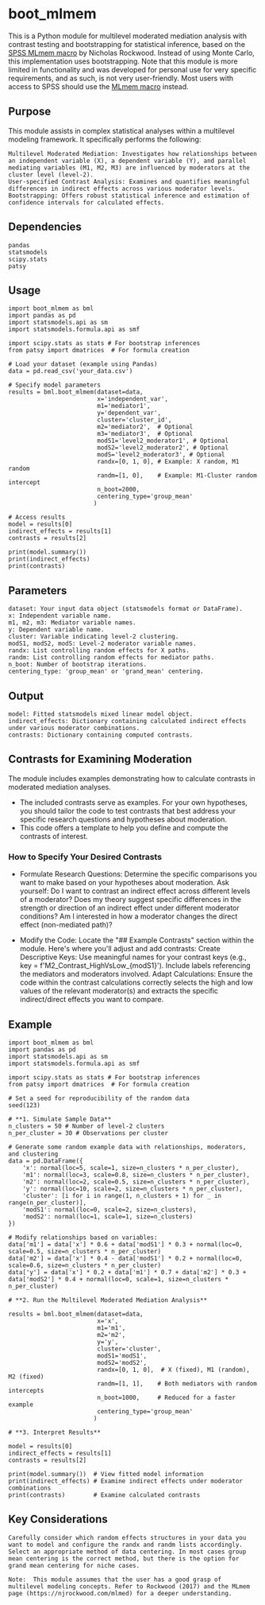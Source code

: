# boot_mlmem

This is a Python module for multilevel moderated mediation analysis with contrast testing and bootstrapping for statistical inference, based on the [SPSS MLmem macro](https://njrockwood.com/mlmed) by Nicholas Rockwood. Instead of using Monte Carlo, this implementation uses bootstrapping.
Note that this module is more limited in functionality and was developed for personal use for very specific requirements, and as such, is not very user-friendly. Most users with access to SPSS should use the [MLmem macro](https://njrockwood.com/mlmed) instead.

## Purpose

This module assists in complex statistical analyses within a multilevel modeling framework. It specifically performs the following:

    Multilevel Moderated Mediation: Investigates how relationships between an independent variable (X), a dependent variable (Y), and parallel mediating variables (M1, M2, M3) are influenced by moderators at the cluster level (level-2).
    User-specified Contrast Analysis: Examines and quantifies meaningful differences in indirect effects across various moderator levels.
    Bootstrapping: Offers robust statistical inference and estimation of confidence intervals for calculated effects.

## Dependencies

    pandas
    statsmodels
    scipy.stats
    patsy

## Usage

```
import boot_mlmem as bml
import pandas as pd
import statsmodels.api as sm
import statsmodels.formula.api as smf

import scipy.stats as stats # For bootstrap inferences
from patsy import dmatrices  # For formula creation 

# Load your dataset (example using Pandas)
data = pd.read_csv('your_data.csv') 

# Specify model parameters
results = bml.boot_mlmem(dataset=data,
                         x='independent_var',
                         m1='mediator1',
                         y='dependent_var',
                         cluster='cluster_id',
                         m2='mediator2',  # Optional
                         m3='mediator3',  # Optional
                         modS1='level2_moderator1', # Optional
                         modS2='level2_moderator2', # Optional
                         modS='level2_moderator3', # Optional
                         randx=[0, 1, 0], # Example: X random, M1 random
                         randm=[1, 0],    # Example: M1-Cluster random intercept
                         n_boot=2000,
                         centering_type='group_mean' 
                        )

# Access results 
model = results[0]
indirect_effects = results[1]
contrasts = results[2]

print(model.summary()) 
print(indirect_effects)
print(contrasts)
```

## Parameters

    dataset: Your input data object (statsmodels format or DataFrame).
    x: Independent variable name.
    m1, m2, m3: Mediator variable names.
    y: Dependent variable name.
    cluster: Variable indicating level-2 clustering.
    modS1, modS2, modS: Level-2 moderator variable names.
    randx: List controlling random effects for X paths.
    randm: List controlling random effects for mediator paths.
    n_boot: Number of bootstrap iterations.
    centering_type: 'group_mean' or 'grand_mean' centering.

## Output

    model: Fitted statsmodels mixed linear model object.
    indirect_effects: Dictionary containing calculated indirect effects under various moderator combinations.
    contrasts: Dictionary containing computed contrasts.

## Contrasts for Examining Moderation

The module includes examples demonstrating how to calculate contrasts in moderated mediation analyses.

* The included contrasts serve as examples. For your own hypotheses, you should tailor the code to test contrasts that best address your specific research questions and hypotheses about moderation.
* This code offers a template to help you define and compute the contrasts of interest.

### How to Specify Your Desired Contrasts

* Formulate Research Questions:
    Determine the specific comparisons you want to make based on your hypotheses about moderation. Ask yourself:
    Do I want to contrast an indirect effect across different levels of a moderator?
    Does my theory suggest specific differences in the strength or direction of an indirect effect under different moderator conditions?
    Am I interested in how a moderator changes the direct effect (non-mediated path)?

* Modify the Code:  Locate the "## Example Contrasts" section within the module. Here's where you'll adjust and add contrasts:
   Create Descriptive Keys: Use meaningful names for your contrast keys (e.g., key = f'M2_Contrast_HighVsLow_{modS1}'). Include labels referencing the mediators and moderators involved.
   Adapt Calculations: Ensure the code within the contrast calculations correctly selects the high and low values of the relevant moderator(s) and extracts the specific indirect/direct effects you want to compare.


## Example

```
import boot_mlmem as bml
import pandas as pd
import statsmodels.api as sm
import statsmodels.formula.api as smf

import scipy.stats as stats # For bootstrap inferences
from patsy import dmatrices  # For formula creation 

# Set a seed for reproducibility of the random data
seed(123)

# **1. Simulate Sample Data** 
n_clusters = 50 # Number of level-2 clusters 
n_per_cluster = 30 # Observations per cluster

# Generate some random example data with relationships, moderators, and clustering
data = pd.DataFrame({
    'x': normal(loc=5, scale=1, size=n_clusters * n_per_cluster),
    'm1': normal(loc=3, scale=0.8, size=n_clusters * n_per_cluster),
    'm2': normal(loc=2, scale=0.5, size=n_clusters * n_per_cluster),
    'y': normal(loc=10, scale=2, size=n_clusters * n_per_cluster), 
    'cluster': [i for i in range(1, n_clusters + 1) for _ in range(n_per_cluster)],  
    'modS1': normal(loc=0, scale=2, size=n_clusters),
    'modS2': normal(loc=1, scale=1, size=n_clusters)
})

# Modify relationships based on variables:
data['m1'] = data['x'] * 0.6 + data['modS1'] * 0.3 + normal(loc=0, scale=0.5, size=n_clusters * n_per_cluster)
data['m2'] = data['x'] * 0.4 - data['modS1'] * 0.2 + normal(loc=0, scale=0.6, size=n_clusters * n_per_cluster)
data['y'] = data['x'] * 0.2 + data['m1'] * 0.7 + data['m2'] * 0.3 + data['modS2'] * 0.4 + normal(loc=0, scale=1, size=n_clusters * n_per_cluster)

# **2. Run the Multilevel Moderated Mediation Analysis**

results = bml.boot_mlmem(dataset=data,
                         x='x',
                         m1='m1',
                         m2='m2', 
                         y='y',
                         cluster='cluster',
                         modS1='modS1',
                         modS2='modS2', 
                         randx=[0, 1, 0],  # X (fixed), M1 (random), M2 (fixed)
                         randm=[1, 1],    # Both mediators with random intercepts
                         n_boot=1000,     # Reduced for a faster example
                         centering_type='group_mean' 
                        )

# **3. Interpret Results**

model = results[0]
indirect_effects = results[1]
contrasts = results[2]

print(model.summary())  # View fitted model information
print(indirect_effects) # Examine indirect effects under moderator combinations
print(contrasts)        # Examine calculated contrasts
```

## Key Considerations

    Carefully consider which random effects structures in your data you want to model and configure the randx and randm lists accordingly.
    Select an appropriate method of data centering. In most cases group mean centering is the correct method, but there is the option for grand mean centering for niche cases.

    Note:  This module assumes that the user has a good grasp of multilevel modeling concepts. Refer to Rockwood (2017) and the MLmem page (https://njrockwood.com/mlmed) for a deeper understanding.
